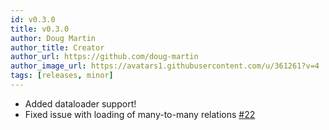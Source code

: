 ```yaml
---
id: v0.3.0
title: v0.3.0
author: Doug Martin
author_title: Creator
author_url: https://github.com/doug-martin
author_image_url: https://avatars1.githubusercontent.com/u/361261?v=4
tags: [releases, minor]
---
```


* Added dataloader support!
* Fixed issue with loading of many-to-many relations [#22](https://github.com/doug-martin/nestjs-query/issues/22)




